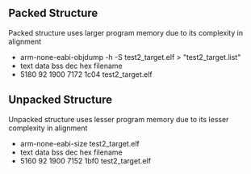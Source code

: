## Packed Structure
Packed structure uses larger program memory due to its complexity in alignment

- arm-none-eabi-objdump -h -S test2_target.elf  > "test2_target.list"
-  text	   data	    bss	    dec	    hex	filename
-  5180	     92	   1900	   7172	   1c04	test2_target.elf

## Unpacked Structure
Unpacked structure uses lesser program memory due to its lesser complexity in alignment

- arm-none-eabi-size  test2_target.elf 
-  text	   data	    bss	    dec	    hex	filename
-  5160	     92	   1900	   7152	   1bf0	test2_target.elf

